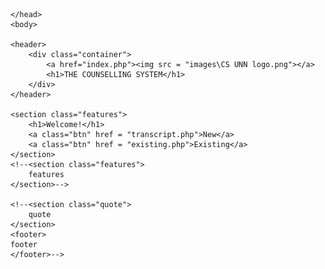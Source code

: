 <!DOCTYPE html>
<html>
	<head>
		<title>Homepage</title>
        <!-- <link href = "css/bootstrap.css" rel = "stylesheet"> -->
        <link rel = "stylesheet" href = "style.css">
        
    </head>
	<body>
 
    <header>
        <div class="container">
            <a href="index.php"><img src = "images\CS UNN logo.png"></a>
            <h1>THE COUNSELLING SYSTEM</h1>
        </div>
    </header>
    
    <section class="features">
        <h1>Welcome!</h1>
        <a class="btn" href = "transcript.php">New</a>
        <a class="btn" href = "existing.php">Existing</a>
    </section>   
    <!--<section class="features">
        features
    </section>-->

    <!--<section class="quote">
        quote
    </section>
    <footer>
    footer
    </footer>-->
</body>
</html>
